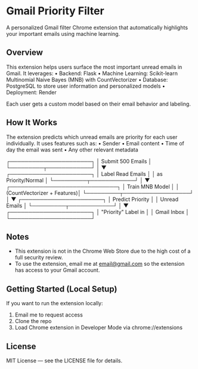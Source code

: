 # Gmail Priority Filter

A personalized Gmail filter Chrome extension that automatically highlights your important emails using machine learning.

## Overview

This extension helps users surface the most important unread emails in Gmail. It leverages:
	•	Backend: Flask
	•	Machine Learning: Scikit-learn Multinomial Naive Bayes (MNB) with CountVectorizer
	•	Database: PostgreSQL to store user information and personalized models
	•	Deployment: Render

Each user gets a custom model based on their email behavior and labeling.

## How It Works

The extension predicts which unread emails are priority for each user individually. It uses features such as:
	•	Sender
	•	Email content
	•	Time of day the email was sent
	•	Any other relevant metadata

 ┌──────────────────────┐
│   Submit 500 Emails  │
└─────────┬────────────┘
          │
          ▼
┌──────────────────────┐
│  Label Read Emails   │
│  as Priority/Normal  │
└─────────┬────────────┘
          │
          ▼
┌─────────────────────────────┐
│ Train MNB Model             │
│ (CountVectorizer + Features)│
└─────────┬──────────────────┘
          │
          ▼
┌──────────────────────┐
│  Predict Priority    │
│  Unread Emails       │
└─────────┬────────────┘
          │
          ▼
┌──────────────────────┐
│ "Priority" Label in  │
│ Gmail Inbox          │
└──────────────────────┘

## Notes
-	This extension is not in the Chrome Web Store due to the high cost of a full security review.
- To use the extension, email me at [email@gmail.com](mailto:email@gmail.com) so the extension has access to your Gmail account.

## Getting Started (Local Setup)

If you want to run the extension locally:
1. Email me to request access
2. Clone the repo
3. Load Chrome extension in Developer Mode via chrome://extensions

## License

MIT License — see the LICENSE file for details.
